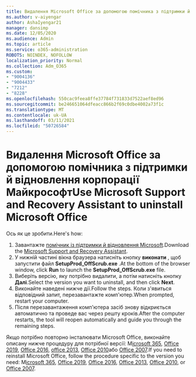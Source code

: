 ```yaml
---
title: Видалення Microsoft Office за допомогою помічника з підтримки й відновлення корпорації Майкрософт
ms.author: v-aiyengar
author: AshaIyengar21
manager: dansimp
ms.date: 12/05/2020
ms.audience: Admin
ms.topic: article
ms.service: o365-administration
ROBOTS: NOINDEX, NOFOLLOW
localization_priority: Normal
ms.collection: Adm_O365
ms.custom:
- "9004136"
- "9004433"
- "7212"
- "8228"
ms.openlocfilehash: 550cac9feea8ffe37784f731833d7522aef8ed96
ms.sourcegitcommit: be246651064dfeacc866b2f69c0dbe4002a73f1c
ms.translationtype: MT
ms.contentlocale: uk-UA
ms.lasthandoff: 03/11/2021
ms.locfileid: "50726584"
---
```

# <a name="use-microsoft-support-and-recovery-assistant-to-uninstall-microsoft-office"></a><span data-ttu-id="eb2a3-102">Видалення Microsoft Office за допомогою помічника з підтримки й відновлення корпорації Майкрософт</span><span class="sxs-lookup"><span data-stu-id="eb2a3-102">Use Microsoft Support and Recovery Assistant to uninstall Microsoft Office</span></span>

<span data-ttu-id="eb2a3-103">Ось як це зробити.</span><span class="sxs-lookup"><span data-stu-id="eb2a3-103">Here's how:</span></span>

1. <span data-ttu-id="eb2a3-104">Завантажте [помічник із підтримки й відновлення Microsoft](https://go.microsoft.com/fwlink/?linkid=2139122).</span><span class="sxs-lookup"><span data-stu-id="eb2a3-104">Download the [Microsoft Support and Recovery Assistant](https://go.microsoft.com/fwlink/?linkid=2139122).</span></span>
1. <span data-ttu-id="eb2a3-105">У нижній частині вікна браузера натисніть кнопку **виконати** , щоб запустити файл **SetupProd_OffScrub.exe** .</span><span class="sxs-lookup"><span data-stu-id="eb2a3-105">At the bottom of the browser window, click **Run** to launch the **SetupProd_OffScrub.exe** file.</span></span>
1. <span data-ttu-id="eb2a3-106">Виберіть версію, яку потрібно видалити, а потім натисніть кнопку **Далі**.</span><span class="sxs-lookup"><span data-stu-id="eb2a3-106">Select the version you want to uninstall, and then click **Next**.</span></span>
1. <span data-ttu-id="eb2a3-107">Виконайте наведені нижче дії.</span><span class="sxs-lookup"><span data-stu-id="eb2a3-107">Follow the steps.</span></span> <span data-ttu-id="eb2a3-108">Коли з'явиться відповідний запит, перезавантажте комп'ютер.</span><span class="sxs-lookup"><span data-stu-id="eb2a3-108">When prompted, restart your computer.</span></span>
1. <span data-ttu-id="eb2a3-109">Після перезавантаження комп'ютера засіб знову відкриється автоматично та проведе вас через решту кроків.</span><span class="sxs-lookup"><span data-stu-id="eb2a3-109">After the computer restarts, the tool will reopen automatically and guide you through the remaining steps.</span></span>

<span data-ttu-id="eb2a3-110">Якщо потрібно повторно інсталювати Microsoft Office, виконайте описану нижче процедуру для потрібної версії: M[icrosoft 365](https://go.microsoft.com/fwlink/?linkid=2138843), [Office 2019](https://go.microsoft.com/fwlink/?linkid=2138843), [Office 2016](https://go.microsoft.com/fwlink/?linkid=2138919), [office 2013](https://go.microsoft.com/fwlink/?linkid=2138919), [Office 2010](https://go.microsoft.com/fwlink/?linkid=2139237)або [Office 2007](https://go.microsoft.com/fwlink/?linkid=2138644).</span><span class="sxs-lookup"><span data-stu-id="eb2a3-110">If you need to reinstall Microsoft Office, follow the procedure specific to the version you need: M[icrosoft 365](https://go.microsoft.com/fwlink/?linkid=2138843), [Office 2019](https://go.microsoft.com/fwlink/?linkid=2138843), [Office 2016](https://go.microsoft.com/fwlink/?linkid=2138919), [Office 2013](https://go.microsoft.com/fwlink/?linkid=2138919), [Office 2010](https://go.microsoft.com/fwlink/?linkid=2139237), or [Office 2007](https://go.microsoft.com/fwlink/?linkid=2138644).</span></span>